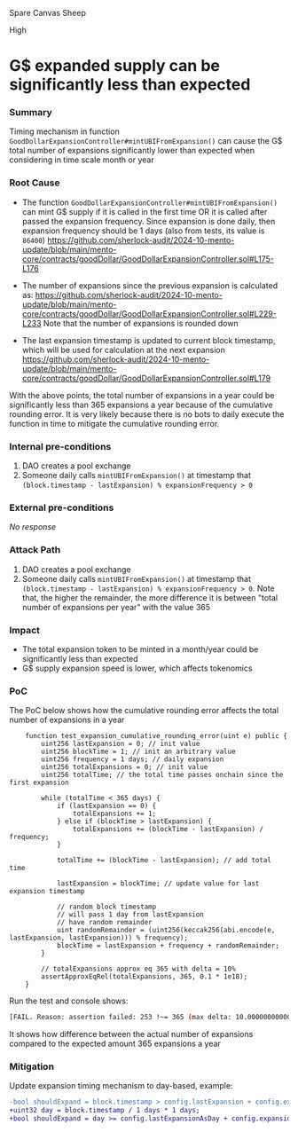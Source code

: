 Spare Canvas Sheep

High

# G$ expanded supply can be significantly less than expected

### Summary

Timing mechanism in function `GoodDollarExpansionController#mintUBIFromExpansion()` can cause the G$ total number of expansions significantly lower than expected when considering in time scale month or year

### Root Cause

- The function `GoodDollarExpansionController#mintUBIFromExpansion()` can mint G$ supply if it is called in the first time OR it is called after passed the expansion frequency. Since expansion is done daily, then expansion frequency should be 1 days (also from tests, its value is `86400`)
https://github.com/sherlock-audit/2024-10-mento-update/blob/main/mento-core/contracts/goodDollar/GoodDollarExpansionController.sol#L175-L176

- The number of expansions since the previous expansion is calculated as:
https://github.com/sherlock-audit/2024-10-mento-update/blob/main/mento-core/contracts/goodDollar/GoodDollarExpansionController.sol#L229-L233
Note that the number of expansions is rounded down

- The last expansion timestamp is updated to current block timestamp, which will be used for calculation at the next expansion
https://github.com/sherlock-audit/2024-10-mento-update/blob/main/mento-core/contracts/goodDollar/GoodDollarExpansionController.sol#L179

With the above points, the total number of expansions in a year could be significantly less than 365 expansions a year because of the cumulative rounding error. 
It is very likely because there is no bots to daily execute the function in time to mitigate the cumulative rounding error. 


### Internal pre-conditions

1. DAO creates a pool exchange
2. Someone daily calls `mintUBIFromExpansion()` at timestamp that `(block.timestamp - lastExpansion) % expansionFrequency > 0`

### External pre-conditions

_No response_

### Attack Path

1. DAO creates a pool exchange
2. Someone daily calls `mintUBIFromExpansion()` at timestamp that `(block.timestamp - lastExpansion) % expansionFrequency > 0`. Note that, the higher the remainder, the more difference it is between "total number of expansions per year" with the value 365

### Impact

- The total expansion token to be minted in a month/year could be significantly less than expected
- G$ supply expansion speed is lower, which affects tokenomics

### PoC

The PoC below shows how the cumulative rounding error affects the total number of expansions in a year
```solidity
    function test_expansion_cumulative_rounding_error(uint e) public {
        uint256 lastExpansion = 0; // init value
        uint256 blockTime = 1; // init an arbitrary value
        uint256 frequency = 1 days; // daily expansion
        uint256 totalExpansions = 0; // init value
        uint256 totalTime; // the total time passes onchain since the first expansion

        while (totalTime < 365 days) {
            if (lastExpansion == 0) {
                totalExpansions += 1;
            } else if (blockTime > lastExpansion) {
                totalExpansions += (blockTime - lastExpansion) / frequency;
            }

            totalTime += (blockTime - lastExpansion); // add total time

            lastExpansion = blockTime; // update value for last expansion timestamp

            // random block timestamp
            // will pass 1 day from lastExpansion
            // have random remainder
            uint randomRemainder = (uint256(keccak256(abi.encode(e, lastExpansion, lastExpansion))) % frequency);
            blockTime = lastExpansion + frequency + randomRemainder;
        }
        
        // totalExpansions approx eq 365 with delta = 10%
        assertApproxEqRel(totalExpansions, 365, 0.1 * 1e18);
    }

```
Run the test and console shows:
```bash
[FAIL. Reason: assertion failed: 253 !~= 365 (max delta: 10.0000000000000000%, real delta: 30.6849315068493150%); counterexample: calldata=0x4cd7a413000000000000000000000000000000000000000000000000000000000000078a args=[1930]] test_expansion_precision(uint256) (runs: 0, μ: 0, ~: 0)
```
It shows how difference between the actual number of expansions compared to the expected amount 365 expansions a year

### Mitigation

Update expansion timing mechanism to day-based, example:
```diff
-bool shouldExpand = block.timestamp > config.lastExpansion + config.expansionFrequency;
+uint32 day = block.timestamp / 1 days * 1 days;
+bool shouldExpand = day >= config.lastExpansionAsDay + config.expansionFrequency;
```